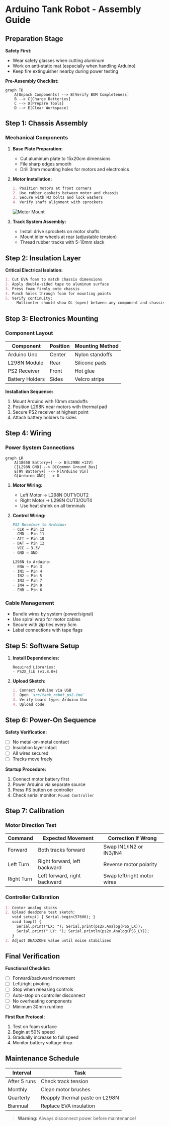 # Arduino Tank Robot - Assembly Guide

## Preparation Stage
**Safety First:**
- Wear safety glasses when cutting aluminum
- Work on anti-static mat (especially when handling Arduino)
- Keep fire extinguisher nearby during power testing

**Pre-Assembly Checklist:**
```mermaid
graph TD
    A[Unpack Components] --> B[Verify BOM Completeness]
    B --> C[Charge Batteries]
    C --> D[Prepare Tools]
    D --> E[Clear Workspace]
```

## Step 1: Chassis Assembly
### Mechanical Components
1. **Base Plate Preparation:**
   - Cut aluminum plate to 15x20cm dimensions
   - File sharp edges smooth
   - Drill 3mm mounting holes for motors and electronics

2. **Motor Installation:**
   ```markdown
   1. Position motors at front corners
   2. Use rubber gaskets between motor and chassis
   3. Secure with M3 bolts and lock washers
   4. Verify shaft alignment with sprockets
   ```
   ![Motor Mount](assets/photos/motor_mount.jpg)

3. **Track System Assembly:**
   - Install drive sprockets on motor shafts
   - Mount idler wheels at rear (adjustable tension)
   - Thread rubber tracks with 5-10mm slack

## Step 2: Insulation Layer
**Critical Electrical Isolation:**
```markdown
1. Cut EVA foam to match chassis dimensions
2. Apply double-sided tape to aluminum surface
3. Press foam firmly onto chassis
4. Punch holes through foam for mounting points
5. Verify continuity: 
   - Multimeter should show OL (open) between any component and chassis
```

## Step 3: Electronics Mounting
### Component Layout
| Component | Position | Mounting Method |
|-----------|----------|----------------|
| Arduino Uno | Center | Nylon standoffs |
| L298N Module | Rear | Silicone pads |
| PS2 Receiver | Front | Hot glue |
| Battery Holders | Sides | Velcro strips |

**Installation Sequence:**
1. Mount Arduino with 10mm standoffs
2. Position L298N near motors with thermal pad
3. Secure PS2 receiver at highest point
4. Attach battery holders to sides

## Step 4: Wiring
### Power System Connections
```mermaid
graph LR
    A[18650 Battery+] --> B[L298N +12V]
    C[L298N GND] --> D[Common Ground Bus]
    E[9V Battery+] --> F[Arduino Vin]
    G[Arduino GND] --> D
```

1. **Motor Wiring:**
   - Left Motor → L298N OUT1/OUT2
   - Right Motor → L298N OUT3/OUT4
   - Use heat shrink on all terminals

2. **Control Wiring:**
   ```markdown
   PS2 Receiver to Arduino:
   - CLK → Pin 13
   - CMD → Pin 11
   - ATT → Pin 10
   - DAT → Pin 12
   - VCC → 3.3V
   - GND → GND
   
   L298N to Arduino:
   - ENA → Pin 3
   - IN1 → Pin 4
   - IN2 → Pin 5
   - IN3 → Pin 7
   - IN4 → Pin 8
   - ENB → Pin 6
   ```

### Cable Management
- Bundle wires by system (power/signal)
- Use spiral wrap for motor cables
- Secure with zip ties every 5cm
- Label connections with tape flags

## Step 5: Software Setup
1. **Install Dependencies:**
   ```arduino
   Required Libraries:
   - PS2X_lib (v1.8.0+)
   ```

2. **Upload Sketch:**
   ```markdown
   1. Connect Arduino via USB
   2. Open `src/tank_robot_ps2.ino`
   3. Verify board type: Arduino Uno
   4. Upload code
   ```

## Step 6: Power-On Sequence
**Safety Verification:**
- [ ] No metal-on-metal contact
- [ ] Insulation layer intact
- [ ] All wires secured
- [ ] Tracks move freely

**Startup Procedure:**
1. Connect motor battery first
2. Power Arduino via separate source
3. Press PS button on controller
4. Check serial monitor: `Found Controller`

## Step 7: Calibration
### Motor Direction Test
| Command | Expected Movement | Correction If Wrong |
|---------|-------------------|---------------------|
| Forward | Both tracks forward | Swap IN1/IN2 or IN3/IN4 |
| Left Turn | Right forward, left backward | Reverse motor polarity |
| Right Turn | Left forward, right backward | Swap left/right motor wires |

### Controller Calibration
```markdown
1. Center analog sticks
2. Upload deadzone test sketch:
   void setup() { Serial.begin(57600); }
   void loop() {
     Serial.print("LX: "); Serial.print(ps2x.Analog(PSS_LX));
     Serial.print(" LY: "); Serial.println(ps2x.Analog(PSS_LY));
   }
3. Adjust DEADZONE value until noise stabilizes
```

## Final Verification
**Functional Checklist:**
- [ ] Forward/backward movement
- [ ] Left/right pivoting
- [ ] Stop when releasing controls
- [ ] Auto-stop on controller disconnect
- [ ] No overheating components
- [ ] Minimum 30min runtime

**First Run Protocol:**
1. Test on foam surface
2. Begin at 50% speed
3. Gradually increase to full speed
4. Monitor battery voltage drop

## Maintenance Schedule
| Interval | Task |
|----------|------|
| After 5 runs | Check track tension |
| Monthly | Clean motor brushes |
| Quarterly | Reapply thermal paste on L298N |
| Biannual | Replace EVA insulation |

> **Warning:** Always disconnect power before maintenance!
